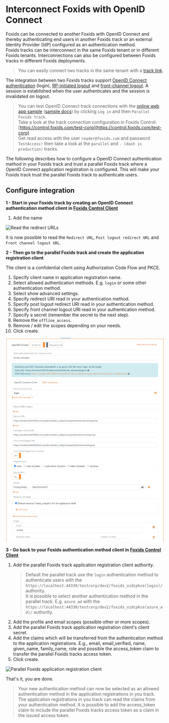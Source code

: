 # Interconnect Foxids with OpenID Connect

Foxids can be connected to another Foxids with OpenID Connect and thereby authenticating end users in another Foxids track or an external Identity Provider (IdP) configured as an authentication method.  
Foxids tracks can be interconnect in the same Foxids tenant or in different Foxids tenants. Interconnections can also be configured between Foxids tracks in different Foxids deployments.

> You can easily connect two tracks in the same tenant with a [track link](howto-tracklink-foxids.md).

The integration between two Foxids tracks support [OpenID Connect authentication](https://openid.net/specs/openid-connect-core-1_0.html#Authentication) (login), [RP-initiated logout](https://openid.net/specs/openid-connect-rpinitiated-1_0.html) and [front-channel logout](https://openid.net/specs/openid-connect-frontchannel-1_0.html). A session is established when the user authenticates and the session is invalidated on logout.

> You can test OpenID Connect track connections with the [online web app sample](https://aspnetcoreoidcallupsample.itfoxtec.com) ([sample docs](samples.md#aspnetcoreoidcauthcodealluppartiessample)) by clicking `Log in` and then `Parallel Foxids track`.  
> Take a look at the track connection configuration in Foxids Control: [https://control.foxids.com/test-corp](https://control.foxids.com/test-corp)  
> Get read access with the user `reader@foxids.com` and password `TestAccess!` then take a look at the `parallel` and `- (dash is production)` tracks.

The following describes how to configure a OpenID Connect authentication method in your Foxids track and trust a parallel Foxids track where a OpenID Connect application registration is configured. This will make your Foxids track trust the parallel Foxids track to authenticate users.

## Configure integration

**1 - Start in your Foxids track by creating an OpenID Connect authentication method client in [Foxids Control Client](control.md#foxids-control-client)**

1. Add the name

![Read the redirect URLs](images/howto-oidc-foxids-up-party-readredirect.png)

It is now possible to read the `Redirect URL`, `Post logout redirect URL` and `Front channel logout URL`.

**2 - Then go to the parallel Foxids track and create the application registration client**

The client is a confidential client using Authorization Code Flow and PKCE.

1. Specify client name in application registration name.
2. Select allowed authentication methods. E.g. `login` or some other authentication method.
3. Select show advanced settings.
4. Specify redirect URI read in your authentication method.
5. Specify post logout redirect URI read in your authentication method.
6. Specify front channel logout URI read in your authentication method.
7. Specify a secret (remember the secret to the next step).
8. Remove the `offline_access`.
9. Remove / edit the scopes depending on your needs.
10. Click create.

![Parallel Foxids application registration client](images/howto-oidc-foxids-parallel-app-reg.png)

**3 - Go back to your Foxids authentication method client in [Foxids Control Client](control.md#foxids-control-client)**

 1. Add the parallel Foxids track application registration client authority.  
     > Default the parallel track use the `login` authentication method to authenticate users with the `https://localhost:44330/testcorp/dev2/foxids_oidcpkce(login)/` authority.  
     > It is possible to select another authentication method in the parallel track. E.g. `azure_ad` with the `https://localhost:44330/testcorp/dev2/foxids_oidcpkce(azure_ad)/` authority.
 2. Add the profile and email scopes (possible other or more scopes).
 3. Add the parallel Foxids track application registration client's client secret.
 6. Add the claims which will be transferred from the authentication method to the application registrations. E.g., email, email_verified, name, given_name, family_name, role and possible the access_token claim to transfer the parallel Foxids tracks access token.
 7. Click create.

 ![Parallel Foxids application registration client](images/howto-oidc-foxids-up-party.png)

That's it, you are done. 

> Your new authentication method can now be selected as an allowed authentication method in the application registrations in you track.  
> The application registrations in you track can read the claims from your authentication method. It is possible to add the access_token claim to include the parallel Foxids tracks access token as a claim in the issued access token.